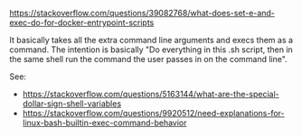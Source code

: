 https://stackoverflow.com/questions/39082768/what-does-set-e-and-exec-do-for-docker-entrypoint-scripts

It basically takes all the extra command line arguments and execs them as a command. The intention is basically "Do everything in this .sh script, then in the same shell run the command the user passes in on the command line".

See:

* https://stackoverflow.com/questions/5163144/what-are-the-special-dollar-sign-shell-variables
* https://stackoverflow.com/questions/9920512/need-explanations-for-linux-bash-builtin-exec-command-behavior